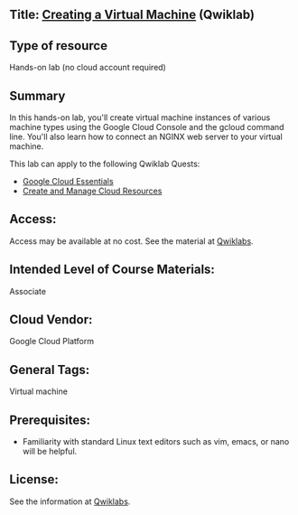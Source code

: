 ## Title: [Creating a Virtual Machine](https://www.qwiklabs.com/focuses/3563?catalog_rank=%7B%22rank%22%3A1%2C%22num_filters%22%3A2%2C%22has_search%22%3Atrue%7D&parent=catalog&search_id=5178712) (Qwiklab)

## Type of resource
Hands-on lab (no cloud account required)

## Summary

In this hands-on lab, you'll create virtual machine instances of various machine types using the Google Cloud Console and the gcloud command line. You'll also learn how to connect an NGINX web server to your virtual machine.

This lab can apply to the following Qwiklab Quests:
* [Google Cloud Essentials](QLQuestGoogleCloudEssentials.md)
* [Create and Manage Cloud Resources](QLQuestCreateandManageCloudResources.md)

## Access: 
   Access may be available at no cost.  See the material at [Qwiklabs](Providers/Qwiklabs.md).

## Intended Level of Course Materials: 
   Associate

##  Cloud Vendor: 
   Google Cloud Platform

## General Tags: 
Virtual machine
      
## Prerequisites: 
* Familiarity with standard Linux text editors such as vim, emacs, or nano will be helpful.

## License: 

See the information at [Qwiklabs](Providers/Qwiklabs.md).




